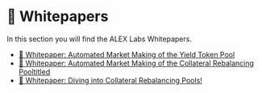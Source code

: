 # 📃 Whitepapers

In this section you will find the ALEX Labs Whitepapers.

* [:page_with_curl: Whitepaper: Automated Market Making of the Yield Token Pool](../../whitepapers/whitepaper-1-automated-market-making-of-the-yield-token-pool.md)
* [:page_with_curl: Whitepaper: Automated Market Making of the Collateral Rebalancing Pooltitled](../../whitepapers/whitepaper-2-automated-market-making-of-the-collateral-rebalancing-pooltitled.md)
* [:page_with_curl: Whitepaper: Diving into Collateral Rebalancing Pools!](../../whitepapers/whitepaper-3-diving-into-collateral-rebalancing-pools.md)